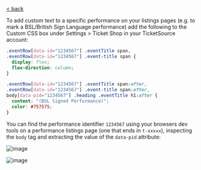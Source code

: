 [< back](../)

To add custom text to a specific performance on your listings pages (e.g. to mark a BSL/British Sign Language performance) add the following to the Custom CSS box under Settings > Ticket Shop in your TicketSource account:

```css
.eventRow[data-id="1234567"] .eventTitle span,
.eventRow[data-id="1234567"] .event-title span {
  display: flex;
  flex-direction: column;
}

.eventRow[data-id="1234567"] .eventTitle span:after,
.eventRow[data-id="1234567"] .event-title span:after,
body[data-pid="1234567"] .heading .eventTitle h1:after {
  content: "(BSL Signed Performance)";
  color: #757575;
}
```

You can find the performance identifier `1234567` using your browsers dev tools on a performance listings page (one that ends in `t-xxxxx`), inspecting the `body` tag and extracting the value of the `data-pid` attribute:

![image](https://github.com/user-attachments/assets/ee2587df-677a-4b67-a01c-53efd48fac21)

![image](https://github.com/user-attachments/assets/a589496a-fef3-479f-950f-c47b7ec97b93)


